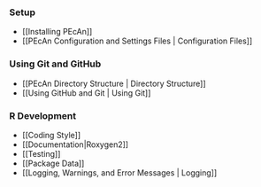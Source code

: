 

### Setup

 * [[Installing PEcAn]]
 * [[PEcAn Configuration and Settings Files | Configuration Files]]

### Using Git and GitHub

* [[PEcAn Directory Structure | Directory Structure]]
* [[Using GitHub and Git | Using Git]]

### R Development

* [[Coding Style]]
* [[Documentation|Roxygen2]]
* [[Testing]]
* [[Package Data]]
* [[Logging, Warnings, and Error Messages | Logging]]
